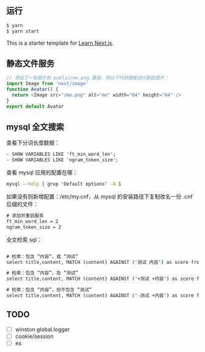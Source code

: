 ## 运行

```cmd
$ yarn
$ yarn start
```

This is a starter template for [Learn Next.js](https://nextjs.org/learn).

## 静态文件服务

```js
// 添加了一张图片到 public/me.png 路径，则以下代码就能访问到此图片：
import Image from 'next/image'
function Avatar() {
  return <Image src="/me.png" alt="me" width="64" height="64" />
}
export default Avatar
```

## mysql 全文搜索

查看下分词长度数据：

```cmd
- SHOW VARIABLES LIKE 'ft_min_word_len';
- SHOW VARIABLES LIKE 'ngram_token_size';
```

查看 mysql 应用的配置在哪：

```cmd
mysql --help | grep 'Default options' -A 1
```

如果没有则新增配置：/etc/my.cnf，从 mysql 的安装路径下复制改名一份 .cnf 后缀的文件：

```cmd
# 添加并重启服务
ft_min_word_len = 2
ngram_token_size = 2
```

全文检索 sql：

```cmd

# 检索：包含 “内容”，或 “测试”
select title,content, MATCH (content) AGAINST ('测试 内容') as score from art_page where MATCH (content) AGAINST ('测试 内容' IN BOOLEAN MODE);

# 检索：包含 “内容”，及 “测试”
select title,content, MATCH (content) AGAINST ('+测试 +内容') as score from art_page where MATCH (content) AGAINST ('+测试 +内容' IN BOOLEAN MODE);

# 检索：包含 “内容”，但不包含 “测试”
select title,content, MATCH (content) AGAINST ('-测试 +内容') as score from art_page where MATCH (content) AGAINST ('-测试 +内容' IN BOOLEAN MODE);
```

## TODO

- [ ] winston global.logger
- [ ] cookie/session
- [ ] es
